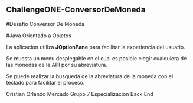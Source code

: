 ## ChallengeONE-ConversorDeMoneda
#Desafío Conversor De Moneda


#Java Orientado a Objetos


La aplicacion utiliza **JOptionPane** para facilitar la experiencia del usuario. 

Se muesta un menu desplegable en el cual es posible elegir cualquiera de las monedas de la API por su abreviatura. 

Se puede realizar la busqueda de la abreviatura de la moneda con el teclado para facilitar el proceso. 


Cristian Orlando Mercado 
Grupo 7
Especializacion Back End 
